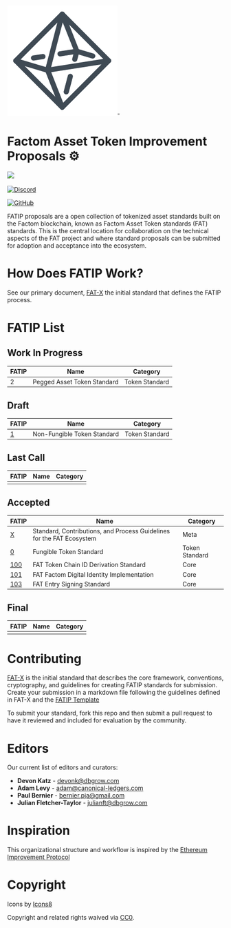 ![image alt ](assets/octahedron.png)-

# Factom Asset Token Improvement Proposals :gear:

[![](https://img.shields.io/badge/FAT%20Standards-7-brightgreen.svg?style=for-the-badge)](FATIPS.md)

[![Discord](https://img.shields.io/discord/479606362507313152.svg?style=for-the-badge)](https://discord.gg/8ADPfSc)

[![GitHub](https://img.shields.io/badge/Licence-cc0-brightgreen.svg?longCache=true&style=for-the-badge)](#Copyright-&-Legal)

FATIP proposals are a open collection of tokenized asset standards built on the
Factom blockchain, known as Factom Asset Token standards (FAT) standards. This
is the central location for collaboration on the technical aspects of the FAT
project and where standard proposals can be submitted for adoption and
acceptance into the ecosystem.




# How Does FATIP Work?

See our primary document, [FAT-X](fatips/x.md)  the initial standard that
defines the FATIP process.


# FATIP List


## Work In Progress

| FATIP | Name                        | Category       |
| ----- | --------------------------- | -------------- |
| 2     | Pegged Asset Token Standard | Token Standard |


## Draft

| FATIP            | Name                        | Category       |
| ---------------- | --------------------------- | -------------- |
| [1](fatips/1.md) | Non-Fungible Token Standard | Token Standard |


## Last Call

| FATIP | Name | Category |
| ----- | ---- | -------- |
|       |      |          |


## Accepted

| FATIP                | Name                                                         | Category       |
| -------------------- | ------------------------------------------------------------ | -------------- |
| [X](fatips/x.md)     | Standard, Contributions, and Process Guidelines for the FAT Ecosystem | Meta           |
| [0](fatips/0.md)     | Fungible Token Standard                                      | Token Standard |
| [100](fatips/100.md) | FAT Token Chain ID Derivation Standard                       | Core           |
| [101](fatips/101.md) | FAT Factom Digital Identity Implementation                   | Core           |
| [103](fatips/103.md) | FAT Entry Signing Standard                                   | Core           |


## Final

| FATIP | Name | Category |
| ----- | ---- | -------- |
|       |      |          |


# Contributing

[FAT-X](fatips/x.md) is the initial standard that describes the core framework,
conventions, cryptography, and guidelines for creating FATIP standards for
submission. Create your submission in a markdown file following the guidelines
defined in FAT-X and the [FATIP Template](fatips/template.md)

To submit your standard, fork this repo and then submit a pull request to have
it reviewed and included for evaluation by the community.


# Editors

Our current list of editors and curators:

- **Devon Katz** - <devonk@dbgrow.com>
- **Adam Levy** - adam@canonical-ledgers.com
- **Paul Bernier** - bernier.pja@gmail.com
- **Julian Fletcher-Taylor** - julianft@dbgrow.com


# Inspiration

This organizational structure and workflow is inspired by the [Ethereum
Improvement Protocol](/)


# Copyright

Icons by [Icons8](https://icons8.com)

Copyright and related rights waived via
[CC0](https://creativecommons.org/publicdomain/zero/1.0/).